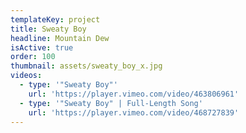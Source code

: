 ```yaml
---
templateKey: project
title: Sweaty Boy
headline: Mountain Dew
isActive: true
order: 100
thumbnail: assets/sweaty_boy_x.jpg
videos:
  - type: '"Sweaty Boy"'
    url: 'https://player.vimeo.com/video/463806961'
  - type: '"Sweaty Boy" | Full-Length Song'
    url: 'https://player.vimeo.com/video/468727839'
---
```


